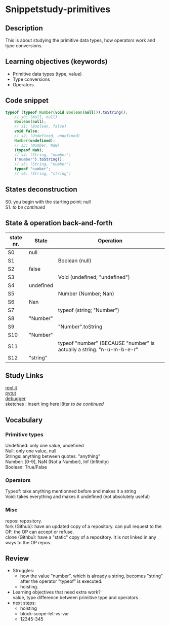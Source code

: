 # Snippetstudy-primitives

## Description
This is about studying the primitive data types, how operators work and type conversions. 

<!---
personal note: use ctrl+f and lookup "continued" to find where you haven't finish.
-->

## Learning objectives (keywords)
* Primitive data types (type, value)
* Type conversions
* Operators

## Code snippet
```js
typeof (typeof Number(void Boolean(null))).toString();
    // s0: (Null, null)
    Boolean(null);
    // s1: (Boolean, false)
    void false;
    // s2: (Undefined, undefined)
    Number(undefined);
    // s3: (Number, NaN)
    (typeof NaN);
    // s4: (String, "number")
    ("number").toString();
    // s5: (String, "number")
    typeof "number";
    // s6: (String, "string")
```

## States deconstruction
S0. you begin with the starting point: null   
S1. _to be continued_

## State & operation back-and-forth

state nr. | State | Operation
------------|------------ | -------------
S0  | null |  
S1  |  | Boolean (null)
S2 | false | 
S3 | | Void (undefined; "undefined")
S4 | undefined | 
S5 |  | Number (Number; Nan)
S6 | Nan | 
S7 |  | typeof (string; "Number")
S8 | "Number" | 
S9 | | "Number".toString
S10| "Number" | 
S11 | | typeof "number" (BECAUSE "number" is actually a string. "n-u-m-b-e-r"
S12 | "string" | 


## Study Links
[repl.it](https://repl.it/@colevandersWands/primitive-types)  
[pytut](https://goo.gl/QahvNv)  
[debugger](https://www.w3schools.com/code/tryit.asp?filename=FU1BIF6VJMS4)  
sketches : insert img here l8ter _to be continued_

## Vocabulary

### Primitive types
Undefined: only one value, undefined  
Null: only one value, null   
Strings: anything between quotes. "anything"   
Number: [0-9], NaN (Not a Number), Inf (Infitnity)  
Boolean: True/False   
### Operators
Typeof: take anything mentionned before and makes it a string   
Void: takes everything and makes it undefined (not absolutely useful)   

### Misc
repos: repository.   
fork (Github): have an updated copy of a repository. can pull request to the OP, the OP can accept or refuse.   
clone (Githbu): have a "static" copy of a repository. It is not linked in any ways to the OP repos.   

## Review
* Struggles: 
  * how the value "number", which is already a string, becomes "string" after the operator "typeof" is executed.
  * hoisting.
* Learning objectives that need extra work?   
  value, type
  difference between primitive type and operators
* next steps: 
  * hoisting
  * block-scope-let-vs-var
  * 12345-345
  

